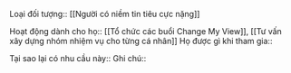 Loại đối tượng:: [[Người có niềm tin tiêu cực nặng]]

Hoạt động dành cho họ:: [[Tổ chức các buổi Change My View]], [[Tư vấn xây dựng nhóm nhiệm vụ cho từng cá nhân]]
Họ được gì khi tham gia:: 

Tại sao lại có nhu cầu này:: 
Ghi chú:: 
